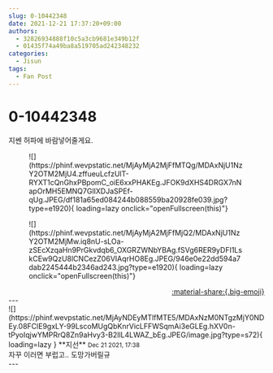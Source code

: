 ```yaml
---
slug: 0-10442348
date: 2021-12-21 17:37:20+09:00
authors:
  - 32826934888f10c5a3cb9681e349b12f
  - 01435f74a49ba8a519705ad242348232
categories:
  - Jisun
tags:
  - Fan Post
---
```


# 0-10442348

<div class="post-container" markdown="1">
<div class="content-container md-sidebar__scrollwrap" markdown="1">

지쎈 허파에 바람넣어줄게요.
<figure markdown="1">
![](https://phinf.wevpstatic.net/MjAyMjA2MjFfMTQg/MDAxNjU1NzY2OTM2MjU4.zffueuLcfzUlT-RYXT1cQnGhxPBpomC_oiE6xxPHAKEg.JFOK9dXHS4DRGX7nNapOrMH5EMNQ7GlIXDJaSPEf-qUg.JPEG/df181a65ed084244b088559ba20928fe039.jpg?type=e1920){ loading=lazy onclick="openFullscreen(this)"}
</figure>

<figure markdown="1">
![](https://phinf.wevpstatic.net/MjAyMjA2MjFfMjQ2/MDAxNjU1NzY2OTM2MjMw.iq8nU-sLOa-zSEcXzqaHn9PrGkvdqb6_OXGRZWNbYBAg.fSVg6RER9yDFI1LskCEw9QzU8lCNCezZ06VIAqrHO8Eg.JPEG/946e0e22dd594a7dab2245444b2346ad243.jpg?type=e1920){ loading=lazy onclick="openFullscreen(this)"}
</figure>


</div>
</div>

<div style="text-align: right;" markdown="1">
<a href="https://weverse.io/fromis9/fanpost/0-10442348" style="text-align: right;">:material-share:{.big-emoji}</a>
</div>
---

<div class="comments-container md-sidebar__scrollwrap" markdown="1">
<div class="comment" markdown="1">
<div class='id-container' markdown="1">
![](https://phinf.wevpstatic.net/MjAyNDEyMTlfMTE5/MDAxNzM0NTgzMjY0NDEy.08FClE9gxLY-99LscoMUgQbKnrVicLFFWSqmAi3eGLEg.hXV0n-tPyoIqjwYMPRrQ8Zn9aHvy3-B2llL4LWAZ_bEg.JPEG/image.jpg?type=s72){ loading=lazy }
**<span class="artist">지선</span>** <small>Dec 21 2021, 17:38</small><br>
</div>
<div class='comment-body' markdown="1">
자꾸 이러면 부럽고.. 도망가버릴규
</div>
</div>
</div>
---
